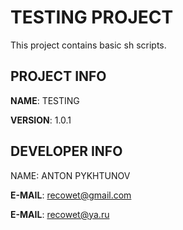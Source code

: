 # TESTING PROJECT

This project contains basic sh scripts.

## PROJECT INFO

**NAME**: TESTING

**VERSION**: 1.0.1

## DEVELOPER INFO

NAME: ANTON PYKHTUNOV

**E-MAIL**: recowet@gmail.com

**E-MAIL**: recowet@ya.ru

